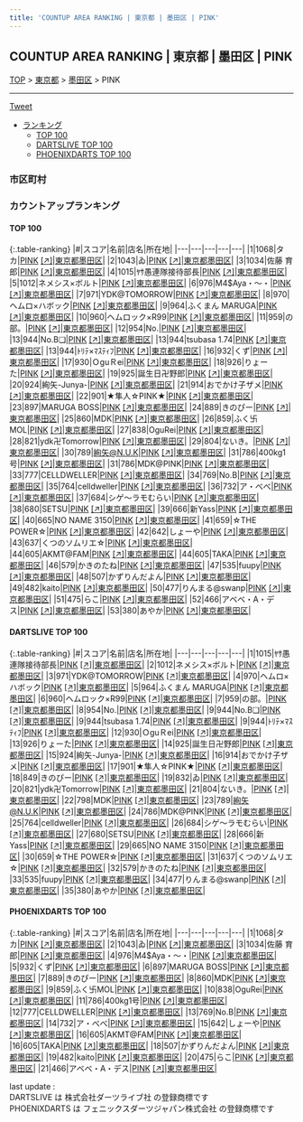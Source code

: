 ```yaml
---
title: 'COUNTUP AREA RANKING | 東京都 | 墨田区 | PINK'
---
```

## COUNTUP AREA RANKING | 東京都 | 墨田区 | PINK

[TOP](/darts/rank/) > [東京都](/darts/rank/東京都/) > [墨田区](/darts/rank/東京都/墨田区/) > PINK

___

<a href="https://twitter.com/share?ref_src=twsrc%5Etfw" data-text="COUNTUP AREA RANKING | 東京都墨田区PINK" class="twitter-share-button" data-hashtags="DARTSLIVE,PHOENIXDARTS,darts,ダーツ" data-show-count="false">Tweet</a>

* [ランキング](#カウントアップランキング)
    * [TOP 100](#top-100)
    * [DARTSLIVE TOP 100](#dartslive-top-100)
    * [PHOENIXDARTS TOP 100](#phoenixdarts-top-100)

### 市区町村

<ul>

</ul>

### カウントアップランキング

#### TOP 100



{:.table-ranking}
|#|スコア|名前|店名|所在地|
|---|---|---|---|---|
|1|1068|<span class="rank-name-pd">タカ</span>|<a href="/darts/rank/shops/71649.html">PINK</a> <a href="https://vs.phoenixdarts.com/jp/shop/shopDetailInfo/s_71649?s_seq=71649">[↗]</a>|<a href="/darts/rank/東京都/墨田区">東京都墨田区</a>|
|2|1043|<span class="rank-name-pd">ゐ</span>|<a href="/darts/rank/shops/71649.html">PINK</a> <a href="https://vs.phoenixdarts.com/jp/shop/shopDetailInfo/s_71649?s_seq=71649">[↗]</a>|<a href="/darts/rank/東京都/墨田区">東京都墨田区</a>|
|3|1034|<span class="rank-name-pd">佐藤 育郎</span>|<a href="/darts/rank/shops/71649.html">PINK</a> <a href="https://vs.phoenixdarts.com/jp/shop/shopDetailInfo/s_71649?s_seq=71649">[↗]</a>|<a href="/darts/rank/東京都/墨田区">東京都墨田区</a>|
|4|1015|<span class="rank-name-dl">ﾔｻ愚連隊接待部長</span>|<a href="/darts/rank/shops/e5e38b7876e73a8f0d9b047a20a7ba1e.html">PINK</a> <a href="https://search.dartslive.com/jp/shop/e5e38b7876e73a8f0d9b047a20a7ba1e">[↗]</a>|<a href="/darts/rank/東京都/墨田区">東京都墨田区</a>|
|5|1012|<span class="rank-name-dl">ネメシス×ボルト</span>|<a href="/darts/rank/shops/e5e38b7876e73a8f0d9b047a20a7ba1e.html">PINK</a> <a href="https://search.dartslive.com/jp/shop/e5e38b7876e73a8f0d9b047a20a7ba1e">[↗]</a>|<a href="/darts/rank/東京都/墨田区">東京都墨田区</a>|
|6|976|<span class="rank-name-pd">M4$Aya・〜・</span>|<a href="/darts/rank/shops/71649.html">PINK</a> <a href="https://vs.phoenixdarts.com/jp/shop/shopDetailInfo/s_71649?s_seq=71649">[↗]</a>|<a href="/darts/rank/東京都/墨田区">東京都墨田区</a>|
|7|971|<span class="rank-name-dl">YDK@TOMORROW</span>|<a href="/darts/rank/shops/e5e38b7876e73a8f0d9b047a20a7ba1e.html">PINK</a> <a href="https://search.dartslive.com/jp/shop/e5e38b7876e73a8f0d9b047a20a7ba1e">[↗]</a>|<a href="/darts/rank/東京都/墨田区">東京都墨田区</a>|
|8|970|<span class="rank-name-dl">ヘムロ×ハボック</span>|<a href="/darts/rank/shops/e5e38b7876e73a8f0d9b047a20a7ba1e.html">PINK</a> <a href="https://search.dartslive.com/jp/shop/e5e38b7876e73a8f0d9b047a20a7ba1e">[↗]</a>|<a href="/darts/rank/東京都/墨田区">東京都墨田区</a>|
|9|964|<span class="rank-name-dl">ふくまん MARUGA</span>|<a href="/darts/rank/shops/e5e38b7876e73a8f0d9b047a20a7ba1e.html">PINK</a> <a href="https://search.dartslive.com/jp/shop/e5e38b7876e73a8f0d9b047a20a7ba1e">[↗]</a>|<a href="/darts/rank/東京都/墨田区">東京都墨田区</a>|
|10|960|<span class="rank-name-dl">ヘムロック×R99</span>|<a href="/darts/rank/shops/e5e38b7876e73a8f0d9b047a20a7ba1e.html">PINK</a> <a href="https://search.dartslive.com/jp/shop/e5e38b7876e73a8f0d9b047a20a7ba1e">[↗]</a>|<a href="/darts/rank/東京都/墨田区">東京都墨田区</a>|
|11|959|<span class="rank-name-dl">の部。</span>|<a href="/darts/rank/shops/e5e38b7876e73a8f0d9b047a20a7ba1e.html">PINK</a> <a href="https://search.dartslive.com/jp/shop/e5e38b7876e73a8f0d9b047a20a7ba1e">[↗]</a>|<a href="/darts/rank/東京都/墨田区">東京都墨田区</a>|
|12|954|<span class="rank-name-dl">No.</span>|<a href="/darts/rank/shops/e5e38b7876e73a8f0d9b047a20a7ba1e.html">PINK</a> <a href="https://search.dartslive.com/jp/shop/e5e38b7876e73a8f0d9b047a20a7ba1e">[↗]</a>|<a href="/darts/rank/東京都/墨田区">東京都墨田区</a>|
|13|944|<span class="rank-name-dl">No.B❑</span>|<a href="/darts/rank/shops/e5e38b7876e73a8f0d9b047a20a7ba1e.html">PINK</a> <a href="https://search.dartslive.com/jp/shop/e5e38b7876e73a8f0d9b047a20a7ba1e">[↗]</a>|<a href="/darts/rank/東京都/墨田区">東京都墨田区</a>|
|13|944|<span class="rank-name-dl">tsubasa 1.74</span>|<a href="/darts/rank/shops/e5e38b7876e73a8f0d9b047a20a7ba1e.html">PINK</a> <a href="https://search.dartslive.com/jp/shop/e5e38b7876e73a8f0d9b047a20a7ba1e">[↗]</a>|<a href="/darts/rank/東京都/墨田区">東京都墨田区</a>|
|13|944|<span class="rank-name-dl">ﾄﾘﾃ×ﾏｽﾃｨﾌ</span>|<a href="/darts/rank/shops/e5e38b7876e73a8f0d9b047a20a7ba1e.html">PINK</a> <a href="https://search.dartslive.com/jp/shop/e5e38b7876e73a8f0d9b047a20a7ba1e">[↗]</a>|<a href="/darts/rank/東京都/墨田区">東京都墨田区</a>|
|16|932|<span class="rank-name-pd">くず</span>|<a href="/darts/rank/shops/71649.html">PINK</a> <a href="https://vs.phoenixdarts.com/jp/shop/shopDetailInfo/s_71649?s_seq=71649">[↗]</a>|<a href="/darts/rank/東京都/墨田区">東京都墨田区</a>|
|17|930|<span class="rank-name-dl">ＯguＲei</span>|<a href="/darts/rank/shops/e5e38b7876e73a8f0d9b047a20a7ba1e.html">PINK</a> <a href="https://search.dartslive.com/jp/shop/e5e38b7876e73a8f0d9b047a20a7ba1e">[↗]</a>|<a href="/darts/rank/東京都/墨田区">東京都墨田区</a>|
|18|926|<span class="rank-name-dl">りょーた</span>|<a href="/darts/rank/shops/e5e38b7876e73a8f0d9b047a20a7ba1e.html">PINK</a> <a href="https://search.dartslive.com/jp/shop/e5e38b7876e73a8f0d9b047a20a7ba1e">[↗]</a>|<a href="/darts/rank/東京都/墨田区">東京都墨田区</a>|
|19|925|<span class="rank-name-dl">誕生日卍野郎</span>|<a href="/darts/rank/shops/e5e38b7876e73a8f0d9b047a20a7ba1e.html">PINK</a> <a href="https://search.dartslive.com/jp/shop/e5e38b7876e73a8f0d9b047a20a7ba1e">[↗]</a>|<a href="/darts/rank/東京都/墨田区">東京都墨田区</a>|
|20|924|<span class="rank-name-dl">絢矢-Junya-</span>|<a href="/darts/rank/shops/e5e38b7876e73a8f0d9b047a20a7ba1e.html">PINK</a> <a href="https://search.dartslive.com/jp/shop/e5e38b7876e73a8f0d9b047a20a7ba1e">[↗]</a>|<a href="/darts/rank/東京都/墨田区">東京都墨田区</a>|
|21|914|<span class="rank-name-dl">おでかけ子ザメ</span>|<a href="/darts/rank/shops/e5e38b7876e73a8f0d9b047a20a7ba1e.html">PINK</a> <a href="https://search.dartslive.com/jp/shop/e5e38b7876e73a8f0d9b047a20a7ba1e">[↗]</a>|<a href="/darts/rank/東京都/墨田区">東京都墨田区</a>|
|22|901|<span class="rank-name-dl">★隼人☆PINK★</span>|<a href="/darts/rank/shops/e5e38b7876e73a8f0d9b047a20a7ba1e.html">PINK</a> <a href="https://search.dartslive.com/jp/shop/e5e38b7876e73a8f0d9b047a20a7ba1e">[↗]</a>|<a href="/darts/rank/東京都/墨田区">東京都墨田区</a>|
|23|897|<span class="rank-name-pd">MARUGA BOSS</span>|<a href="/darts/rank/shops/71649.html">PINK</a> <a href="https://vs.phoenixdarts.com/jp/shop/shopDetailInfo/s_71649?s_seq=71649">[↗]</a>|<a href="/darts/rank/東京都/墨田区">東京都墨田区</a>|
|24|889|<span class="rank-name-pd">きのぴー</span>|<a href="/darts/rank/shops/71649.html">PINK</a> <a href="https://vs.phoenixdarts.com/jp/shop/shopDetailInfo/s_71649?s_seq=71649">[↗]</a>|<a href="/darts/rank/東京都/墨田区">東京都墨田区</a>|
|25|860|<span class="rank-name-pd">MDK</span>|<a href="/darts/rank/shops/71649.html">PINK</a> <a href="https://vs.phoenixdarts.com/jp/shop/shopDetailInfo/s_71649?s_seq=71649">[↗]</a>|<a href="/darts/rank/東京都/墨田区">東京都墨田区</a>|
|26|859|<span class="rank-name-pd">ふく卐MOL</span>|<a href="/darts/rank/shops/71649.html">PINK</a> <a href="https://vs.phoenixdarts.com/jp/shop/shopDetailInfo/s_71649?s_seq=71649">[↗]</a>|<a href="/darts/rank/東京都/墨田区">東京都墨田区</a>|
|27|838|<span class="rank-name-pd">OguRei</span>|<a href="/darts/rank/shops/71649.html">PINK</a> <a href="https://vs.phoenixdarts.com/jp/shop/shopDetailInfo/s_71649?s_seq=71649">[↗]</a>|<a href="/darts/rank/東京都/墨田区">東京都墨田区</a>|
|28|821|<span class="rank-name-dl">ydk卍Tomorrow</span>|<a href="/darts/rank/shops/e5e38b7876e73a8f0d9b047a20a7ba1e.html">PINK</a> <a href="https://search.dartslive.com/jp/shop/e5e38b7876e73a8f0d9b047a20a7ba1e">[↗]</a>|<a href="/darts/rank/東京都/墨田区">東京都墨田区</a>|
|29|804|<span class="rank-name-dl">ないき。</span>|<a href="/darts/rank/shops/e5e38b7876e73a8f0d9b047a20a7ba1e.html">PINK</a> <a href="https://search.dartslive.com/jp/shop/e5e38b7876e73a8f0d9b047a20a7ba1e">[↗]</a>|<a href="/darts/rank/東京都/墨田区">東京都墨田区</a>|
|30|789|<span class="rank-name-dl">絢矢@N.U.K</span>|<a href="/darts/rank/shops/e5e38b7876e73a8f0d9b047a20a7ba1e.html">PINK</a> <a href="https://search.dartslive.com/jp/shop/e5e38b7876e73a8f0d9b047a20a7ba1e">[↗]</a>|<a href="/darts/rank/東京都/墨田区">東京都墨田区</a>|
|31|786|<span class="rank-name-pd">400kg1号</span>|<a href="/darts/rank/shops/71649.html">PINK</a> <a href="https://vs.phoenixdarts.com/jp/shop/shopDetailInfo/s_71649?s_seq=71649">[↗]</a>|<a href="/darts/rank/東京都/墨田区">東京都墨田区</a>|
|31|786|<span class="rank-name-dl">MDK@PINK</span>|<a href="/darts/rank/shops/e5e38b7876e73a8f0d9b047a20a7ba1e.html">PINK</a> <a href="https://search.dartslive.com/jp/shop/e5e38b7876e73a8f0d9b047a20a7ba1e">[↗]</a>|<a href="/darts/rank/東京都/墨田区">東京都墨田区</a>|
|33|777|<span class="rank-name-pd">CELLDWELLER</span>|<a href="/darts/rank/shops/71649.html">PINK</a> <a href="https://vs.phoenixdarts.com/jp/shop/shopDetailInfo/s_71649?s_seq=71649">[↗]</a>|<a href="/darts/rank/東京都/墨田区">東京都墨田区</a>|
|34|769|<span class="rank-name-pd">No.B</span>|<a href="/darts/rank/shops/71649.html">PINK</a> <a href="https://vs.phoenixdarts.com/jp/shop/shopDetailInfo/s_71649?s_seq=71649">[↗]</a>|<a href="/darts/rank/東京都/墨田区">東京都墨田区</a>|
|35|764|<span class="rank-name-dl">celldweller</span>|<a href="/darts/rank/shops/e5e38b7876e73a8f0d9b047a20a7ba1e.html">PINK</a> <a href="https://search.dartslive.com/jp/shop/e5e38b7876e73a8f0d9b047a20a7ba1e">[↗]</a>|<a href="/darts/rank/東京都/墨田区">東京都墨田区</a>|
|36|732|<span class="rank-name-pd">ア・べべ</span>|<a href="/darts/rank/shops/71649.html">PINK</a> <a href="https://vs.phoenixdarts.com/jp/shop/shopDetailInfo/s_71649?s_seq=71649">[↗]</a>|<a href="/darts/rank/東京都/墨田区">東京都墨田区</a>|
|37|684|<span class="rank-name-dl">シゲ～ラモむらい</span>|<a href="/darts/rank/shops/e5e38b7876e73a8f0d9b047a20a7ba1e.html">PINK</a> <a href="https://search.dartslive.com/jp/shop/e5e38b7876e73a8f0d9b047a20a7ba1e">[↗]</a>|<a href="/darts/rank/東京都/墨田区">東京都墨田区</a>|
|38|680|<span class="rank-name-dl">SETSU</span>|<a href="/darts/rank/shops/e5e38b7876e73a8f0d9b047a20a7ba1e.html">PINK</a> <a href="https://search.dartslive.com/jp/shop/e5e38b7876e73a8f0d9b047a20a7ba1e">[↗]</a>|<a href="/darts/rank/東京都/墨田区">東京都墨田区</a>|
|39|666|<span class="rank-name-dl">新Yass</span>|<a href="/darts/rank/shops/e5e38b7876e73a8f0d9b047a20a7ba1e.html">PINK</a> <a href="https://search.dartslive.com/jp/shop/e5e38b7876e73a8f0d9b047a20a7ba1e">[↗]</a>|<a href="/darts/rank/東京都/墨田区">東京都墨田区</a>|
|40|665|<span class="rank-name-dl">NO NAME 3150</span>|<a href="/darts/rank/shops/e5e38b7876e73a8f0d9b047a20a7ba1e.html">PINK</a> <a href="https://search.dartslive.com/jp/shop/e5e38b7876e73a8f0d9b047a20a7ba1e">[↗]</a>|<a href="/darts/rank/東京都/墨田区">東京都墨田区</a>|
|41|659|<span class="rank-name-dl">☆THE POWER☆</span>|<a href="/darts/rank/shops/e5e38b7876e73a8f0d9b047a20a7ba1e.html">PINK</a> <a href="https://search.dartslive.com/jp/shop/e5e38b7876e73a8f0d9b047a20a7ba1e">[↗]</a>|<a href="/darts/rank/東京都/墨田区">東京都墨田区</a>|
|42|642|<span class="rank-name-pd">しょーや</span>|<a href="/darts/rank/shops/71649.html">PINK</a> <a href="https://vs.phoenixdarts.com/jp/shop/shopDetailInfo/s_71649?s_seq=71649">[↗]</a>|<a href="/darts/rank/東京都/墨田区">東京都墨田区</a>|
|43|637|<span class="rank-name-dl">くつのソムリエ☆</span>|<a href="/darts/rank/shops/e5e38b7876e73a8f0d9b047a20a7ba1e.html">PINK</a> <a href="https://search.dartslive.com/jp/shop/e5e38b7876e73a8f0d9b047a20a7ba1e">[↗]</a>|<a href="/darts/rank/東京都/墨田区">東京都墨田区</a>|
|44|605|<span class="rank-name-pd">AKMT@FAM</span>|<a href="/darts/rank/shops/71649.html">PINK</a> <a href="https://vs.phoenixdarts.com/jp/shop/shopDetailInfo/s_71649?s_seq=71649">[↗]</a>|<a href="/darts/rank/東京都/墨田区">東京都墨田区</a>|
|44|605|<span class="rank-name-pd">TAKA</span>|<a href="/darts/rank/shops/71649.html">PINK</a> <a href="https://vs.phoenixdarts.com/jp/shop/shopDetailInfo/s_71649?s_seq=71649">[↗]</a>|<a href="/darts/rank/東京都/墨田区">東京都墨田区</a>|
|46|579|<span class="rank-name-dl">かきのたね</span>|<a href="/darts/rank/shops/e5e38b7876e73a8f0d9b047a20a7ba1e.html">PINK</a> <a href="https://search.dartslive.com/jp/shop/e5e38b7876e73a8f0d9b047a20a7ba1e">[↗]</a>|<a href="/darts/rank/東京都/墨田区">東京都墨田区</a>|
|47|535|<span class="rank-name-dl">fuupy</span>|<a href="/darts/rank/shops/e5e38b7876e73a8f0d9b047a20a7ba1e.html">PINK</a> <a href="https://search.dartslive.com/jp/shop/e5e38b7876e73a8f0d9b047a20a7ba1e">[↗]</a>|<a href="/darts/rank/東京都/墨田区">東京都墨田区</a>|
|48|507|<span class="rank-name-pd">かずりんだよん</span>|<a href="/darts/rank/shops/71649.html">PINK</a> <a href="https://vs.phoenixdarts.com/jp/shop/shopDetailInfo/s_71649?s_seq=71649">[↗]</a>|<a href="/darts/rank/東京都/墨田区">東京都墨田区</a>|
|49|482|<span class="rank-name-pd">kaito</span>|<a href="/darts/rank/shops/71649.html">PINK</a> <a href="https://vs.phoenixdarts.com/jp/shop/shopDetailInfo/s_71649?s_seq=71649">[↗]</a>|<a href="/darts/rank/東京都/墨田区">東京都墨田区</a>|
|50|477|<span class="rank-name-dl">りんまる@swanp</span>|<a href="/darts/rank/shops/e5e38b7876e73a8f0d9b047a20a7ba1e.html">PINK</a> <a href="https://search.dartslive.com/jp/shop/e5e38b7876e73a8f0d9b047a20a7ba1e">[↗]</a>|<a href="/darts/rank/東京都/墨田区">東京都墨田区</a>|
|51|475|<span class="rank-name-pd">らこ</span>|<a href="/darts/rank/shops/71649.html">PINK</a> <a href="https://vs.phoenixdarts.com/jp/shop/shopDetailInfo/s_71649?s_seq=71649">[↗]</a>|<a href="/darts/rank/東京都/墨田区">東京都墨田区</a>|
|52|466|<span class="rank-name-pd">アベベ・A・デス</span>|<a href="/darts/rank/shops/71649.html">PINK</a> <a href="https://vs.phoenixdarts.com/jp/shop/shopDetailInfo/s_71649?s_seq=71649">[↗]</a>|<a href="/darts/rank/東京都/墨田区">東京都墨田区</a>|
|53|380|<span class="rank-name-dl">あやか</span>|<a href="/darts/rank/shops/e5e38b7876e73a8f0d9b047a20a7ba1e.html">PINK</a> <a href="https://search.dartslive.com/jp/shop/e5e38b7876e73a8f0d9b047a20a7ba1e">[↗]</a>|<a href="/darts/rank/東京都/墨田区">東京都墨田区</a>|


#### DARTSLIVE TOP 100



{:.table-ranking}
|#|スコア|名前|店名|所在地|
|---|---|---|---|---|
|1|1015|<span class="rank-name-dl">ﾔｻ愚連隊接待部長</span>|<a href="/darts/rank/shops/e5e38b7876e73a8f0d9b047a20a7ba1e.html">PINK</a> <a href="https://search.dartslive.com/jp/shop/e5e38b7876e73a8f0d9b047a20a7ba1e">[↗]</a>|<a href="/darts/rank/東京都/墨田区">東京都墨田区</a>|
|2|1012|<span class="rank-name-dl">ネメシス×ボルト</span>|<a href="/darts/rank/shops/e5e38b7876e73a8f0d9b047a20a7ba1e.html">PINK</a> <a href="https://search.dartslive.com/jp/shop/e5e38b7876e73a8f0d9b047a20a7ba1e">[↗]</a>|<a href="/darts/rank/東京都/墨田区">東京都墨田区</a>|
|3|971|<span class="rank-name-dl">YDK@TOMORROW</span>|<a href="/darts/rank/shops/e5e38b7876e73a8f0d9b047a20a7ba1e.html">PINK</a> <a href="https://search.dartslive.com/jp/shop/e5e38b7876e73a8f0d9b047a20a7ba1e">[↗]</a>|<a href="/darts/rank/東京都/墨田区">東京都墨田区</a>|
|4|970|<span class="rank-name-dl">ヘムロ×ハボック</span>|<a href="/darts/rank/shops/e5e38b7876e73a8f0d9b047a20a7ba1e.html">PINK</a> <a href="https://search.dartslive.com/jp/shop/e5e38b7876e73a8f0d9b047a20a7ba1e">[↗]</a>|<a href="/darts/rank/東京都/墨田区">東京都墨田区</a>|
|5|964|<span class="rank-name-dl">ふくまん MARUGA</span>|<a href="/darts/rank/shops/e5e38b7876e73a8f0d9b047a20a7ba1e.html">PINK</a> <a href="https://search.dartslive.com/jp/shop/e5e38b7876e73a8f0d9b047a20a7ba1e">[↗]</a>|<a href="/darts/rank/東京都/墨田区">東京都墨田区</a>|
|6|960|<span class="rank-name-dl">ヘムロック×R99</span>|<a href="/darts/rank/shops/e5e38b7876e73a8f0d9b047a20a7ba1e.html">PINK</a> <a href="https://search.dartslive.com/jp/shop/e5e38b7876e73a8f0d9b047a20a7ba1e">[↗]</a>|<a href="/darts/rank/東京都/墨田区">東京都墨田区</a>|
|7|959|<span class="rank-name-dl">の部。</span>|<a href="/darts/rank/shops/e5e38b7876e73a8f0d9b047a20a7ba1e.html">PINK</a> <a href="https://search.dartslive.com/jp/shop/e5e38b7876e73a8f0d9b047a20a7ba1e">[↗]</a>|<a href="/darts/rank/東京都/墨田区">東京都墨田区</a>|
|8|954|<span class="rank-name-dl">No.</span>|<a href="/darts/rank/shops/e5e38b7876e73a8f0d9b047a20a7ba1e.html">PINK</a> <a href="https://search.dartslive.com/jp/shop/e5e38b7876e73a8f0d9b047a20a7ba1e">[↗]</a>|<a href="/darts/rank/東京都/墨田区">東京都墨田区</a>|
|9|944|<span class="rank-name-dl">No.B❑</span>|<a href="/darts/rank/shops/e5e38b7876e73a8f0d9b047a20a7ba1e.html">PINK</a> <a href="https://search.dartslive.com/jp/shop/e5e38b7876e73a8f0d9b047a20a7ba1e">[↗]</a>|<a href="/darts/rank/東京都/墨田区">東京都墨田区</a>|
|9|944|<span class="rank-name-dl">tsubasa 1.74</span>|<a href="/darts/rank/shops/e5e38b7876e73a8f0d9b047a20a7ba1e.html">PINK</a> <a href="https://search.dartslive.com/jp/shop/e5e38b7876e73a8f0d9b047a20a7ba1e">[↗]</a>|<a href="/darts/rank/東京都/墨田区">東京都墨田区</a>|
|9|944|<span class="rank-name-dl">ﾄﾘﾃ×ﾏｽﾃｨﾌ</span>|<a href="/darts/rank/shops/e5e38b7876e73a8f0d9b047a20a7ba1e.html">PINK</a> <a href="https://search.dartslive.com/jp/shop/e5e38b7876e73a8f0d9b047a20a7ba1e">[↗]</a>|<a href="/darts/rank/東京都/墨田区">東京都墨田区</a>|
|12|930|<span class="rank-name-dl">ＯguＲei</span>|<a href="/darts/rank/shops/e5e38b7876e73a8f0d9b047a20a7ba1e.html">PINK</a> <a href="https://search.dartslive.com/jp/shop/e5e38b7876e73a8f0d9b047a20a7ba1e">[↗]</a>|<a href="/darts/rank/東京都/墨田区">東京都墨田区</a>|
|13|926|<span class="rank-name-dl">りょーた</span>|<a href="/darts/rank/shops/e5e38b7876e73a8f0d9b047a20a7ba1e.html">PINK</a> <a href="https://search.dartslive.com/jp/shop/e5e38b7876e73a8f0d9b047a20a7ba1e">[↗]</a>|<a href="/darts/rank/東京都/墨田区">東京都墨田区</a>|
|14|925|<span class="rank-name-dl">誕生日卍野郎</span>|<a href="/darts/rank/shops/e5e38b7876e73a8f0d9b047a20a7ba1e.html">PINK</a> <a href="https://search.dartslive.com/jp/shop/e5e38b7876e73a8f0d9b047a20a7ba1e">[↗]</a>|<a href="/darts/rank/東京都/墨田区">東京都墨田区</a>|
|15|924|<span class="rank-name-dl">絢矢-Junya-</span>|<a href="/darts/rank/shops/e5e38b7876e73a8f0d9b047a20a7ba1e.html">PINK</a> <a href="https://search.dartslive.com/jp/shop/e5e38b7876e73a8f0d9b047a20a7ba1e">[↗]</a>|<a href="/darts/rank/東京都/墨田区">東京都墨田区</a>|
|16|914|<span class="rank-name-dl">おでかけ子ザメ</span>|<a href="/darts/rank/shops/e5e38b7876e73a8f0d9b047a20a7ba1e.html">PINK</a> <a href="https://search.dartslive.com/jp/shop/e5e38b7876e73a8f0d9b047a20a7ba1e">[↗]</a>|<a href="/darts/rank/東京都/墨田区">東京都墨田区</a>|
|17|901|<span class="rank-name-dl">★隼人☆PINK★</span>|<a href="/darts/rank/shops/e5e38b7876e73a8f0d9b047a20a7ba1e.html">PINK</a> <a href="https://search.dartslive.com/jp/shop/e5e38b7876e73a8f0d9b047a20a7ba1e">[↗]</a>|<a href="/darts/rank/東京都/墨田区">東京都墨田区</a>|
|18|849|<span class="rank-name-dl">きのぴー</span>|<a href="/darts/rank/shops/e5e38b7876e73a8f0d9b047a20a7ba1e.html">PINK</a> <a href="https://search.dartslive.com/jp/shop/e5e38b7876e73a8f0d9b047a20a7ba1e">[↗]</a>|<a href="/darts/rank/東京都/墨田区">東京都墨田区</a>|
|19|832|<span class="rank-name-dl">ゐ</span>|<a href="/darts/rank/shops/e5e38b7876e73a8f0d9b047a20a7ba1e.html">PINK</a> <a href="https://search.dartslive.com/jp/shop/e5e38b7876e73a8f0d9b047a20a7ba1e">[↗]</a>|<a href="/darts/rank/東京都/墨田区">東京都墨田区</a>|
|20|821|<span class="rank-name-dl">ydk卍Tomorrow</span>|<a href="/darts/rank/shops/e5e38b7876e73a8f0d9b047a20a7ba1e.html">PINK</a> <a href="https://search.dartslive.com/jp/shop/e5e38b7876e73a8f0d9b047a20a7ba1e">[↗]</a>|<a href="/darts/rank/東京都/墨田区">東京都墨田区</a>|
|21|804|<span class="rank-name-dl">ないき。</span>|<a href="/darts/rank/shops/e5e38b7876e73a8f0d9b047a20a7ba1e.html">PINK</a> <a href="https://search.dartslive.com/jp/shop/e5e38b7876e73a8f0d9b047a20a7ba1e">[↗]</a>|<a href="/darts/rank/東京都/墨田区">東京都墨田区</a>|
|22|798|<span class="rank-name-dl">MDK</span>|<a href="/darts/rank/shops/e5e38b7876e73a8f0d9b047a20a7ba1e.html">PINK</a> <a href="https://search.dartslive.com/jp/shop/e5e38b7876e73a8f0d9b047a20a7ba1e">[↗]</a>|<a href="/darts/rank/東京都/墨田区">東京都墨田区</a>|
|23|789|<span class="rank-name-dl">絢矢@N.U.K</span>|<a href="/darts/rank/shops/e5e38b7876e73a8f0d9b047a20a7ba1e.html">PINK</a> <a href="https://search.dartslive.com/jp/shop/e5e38b7876e73a8f0d9b047a20a7ba1e">[↗]</a>|<a href="/darts/rank/東京都/墨田区">東京都墨田区</a>|
|24|786|<span class="rank-name-dl">MDK@PINK</span>|<a href="/darts/rank/shops/e5e38b7876e73a8f0d9b047a20a7ba1e.html">PINK</a> <a href="https://search.dartslive.com/jp/shop/e5e38b7876e73a8f0d9b047a20a7ba1e">[↗]</a>|<a href="/darts/rank/東京都/墨田区">東京都墨田区</a>|
|25|764|<span class="rank-name-dl">celldweller</span>|<a href="/darts/rank/shops/e5e38b7876e73a8f0d9b047a20a7ba1e.html">PINK</a> <a href="https://search.dartslive.com/jp/shop/e5e38b7876e73a8f0d9b047a20a7ba1e">[↗]</a>|<a href="/darts/rank/東京都/墨田区">東京都墨田区</a>|
|26|684|<span class="rank-name-dl">シゲ～ラモむらい</span>|<a href="/darts/rank/shops/e5e38b7876e73a8f0d9b047a20a7ba1e.html">PINK</a> <a href="https://search.dartslive.com/jp/shop/e5e38b7876e73a8f0d9b047a20a7ba1e">[↗]</a>|<a href="/darts/rank/東京都/墨田区">東京都墨田区</a>|
|27|680|<span class="rank-name-dl">SETSU</span>|<a href="/darts/rank/shops/e5e38b7876e73a8f0d9b047a20a7ba1e.html">PINK</a> <a href="https://search.dartslive.com/jp/shop/e5e38b7876e73a8f0d9b047a20a7ba1e">[↗]</a>|<a href="/darts/rank/東京都/墨田区">東京都墨田区</a>|
|28|666|<span class="rank-name-dl">新Yass</span>|<a href="/darts/rank/shops/e5e38b7876e73a8f0d9b047a20a7ba1e.html">PINK</a> <a href="https://search.dartslive.com/jp/shop/e5e38b7876e73a8f0d9b047a20a7ba1e">[↗]</a>|<a href="/darts/rank/東京都/墨田区">東京都墨田区</a>|
|29|665|<span class="rank-name-dl">NO NAME 3150</span>|<a href="/darts/rank/shops/e5e38b7876e73a8f0d9b047a20a7ba1e.html">PINK</a> <a href="https://search.dartslive.com/jp/shop/e5e38b7876e73a8f0d9b047a20a7ba1e">[↗]</a>|<a href="/darts/rank/東京都/墨田区">東京都墨田区</a>|
|30|659|<span class="rank-name-dl">☆THE POWER☆</span>|<a href="/darts/rank/shops/e5e38b7876e73a8f0d9b047a20a7ba1e.html">PINK</a> <a href="https://search.dartslive.com/jp/shop/e5e38b7876e73a8f0d9b047a20a7ba1e">[↗]</a>|<a href="/darts/rank/東京都/墨田区">東京都墨田区</a>|
|31|637|<span class="rank-name-dl">くつのソムリエ☆</span>|<a href="/darts/rank/shops/e5e38b7876e73a8f0d9b047a20a7ba1e.html">PINK</a> <a href="https://search.dartslive.com/jp/shop/e5e38b7876e73a8f0d9b047a20a7ba1e">[↗]</a>|<a href="/darts/rank/東京都/墨田区">東京都墨田区</a>|
|32|579|<span class="rank-name-dl">かきのたね</span>|<a href="/darts/rank/shops/e5e38b7876e73a8f0d9b047a20a7ba1e.html">PINK</a> <a href="https://search.dartslive.com/jp/shop/e5e38b7876e73a8f0d9b047a20a7ba1e">[↗]</a>|<a href="/darts/rank/東京都/墨田区">東京都墨田区</a>|
|33|535|<span class="rank-name-dl">fuupy</span>|<a href="/darts/rank/shops/e5e38b7876e73a8f0d9b047a20a7ba1e.html">PINK</a> <a href="https://search.dartslive.com/jp/shop/e5e38b7876e73a8f0d9b047a20a7ba1e">[↗]</a>|<a href="/darts/rank/東京都/墨田区">東京都墨田区</a>|
|34|477|<span class="rank-name-dl">りんまる@swanp</span>|<a href="/darts/rank/shops/e5e38b7876e73a8f0d9b047a20a7ba1e.html">PINK</a> <a href="https://search.dartslive.com/jp/shop/e5e38b7876e73a8f0d9b047a20a7ba1e">[↗]</a>|<a href="/darts/rank/東京都/墨田区">東京都墨田区</a>|
|35|380|<span class="rank-name-dl">あやか</span>|<a href="/darts/rank/shops/e5e38b7876e73a8f0d9b047a20a7ba1e.html">PINK</a> <a href="https://search.dartslive.com/jp/shop/e5e38b7876e73a8f0d9b047a20a7ba1e">[↗]</a>|<a href="/darts/rank/東京都/墨田区">東京都墨田区</a>|


#### PHOENIXDARTS TOP 100



{:.table-ranking}
|#|スコア|名前|店名|所在地|
|---|---|---|---|---|
|1|1068|<span class="rank-name-pd">タカ</span>|<a href="/darts/rank/shops/71649.html">PINK</a> <a href="https://vs.phoenixdarts.com/jp/shop/shopDetailInfo/s_71649?s_seq=71649">[↗]</a>|<a href="/darts/rank/東京都/墨田区">東京都墨田区</a>|
|2|1043|<span class="rank-name-pd">ゐ</span>|<a href="/darts/rank/shops/71649.html">PINK</a> <a href="https://vs.phoenixdarts.com/jp/shop/shopDetailInfo/s_71649?s_seq=71649">[↗]</a>|<a href="/darts/rank/東京都/墨田区">東京都墨田区</a>|
|3|1034|<span class="rank-name-pd">佐藤 育郎</span>|<a href="/darts/rank/shops/71649.html">PINK</a> <a href="https://vs.phoenixdarts.com/jp/shop/shopDetailInfo/s_71649?s_seq=71649">[↗]</a>|<a href="/darts/rank/東京都/墨田区">東京都墨田区</a>|
|4|976|<span class="rank-name-pd">M4$Aya・〜・</span>|<a href="/darts/rank/shops/71649.html">PINK</a> <a href="https://vs.phoenixdarts.com/jp/shop/shopDetailInfo/s_71649?s_seq=71649">[↗]</a>|<a href="/darts/rank/東京都/墨田区">東京都墨田区</a>|
|5|932|<span class="rank-name-pd">くず</span>|<a href="/darts/rank/shops/71649.html">PINK</a> <a href="https://vs.phoenixdarts.com/jp/shop/shopDetailInfo/s_71649?s_seq=71649">[↗]</a>|<a href="/darts/rank/東京都/墨田区">東京都墨田区</a>|
|6|897|<span class="rank-name-pd">MARUGA BOSS</span>|<a href="/darts/rank/shops/71649.html">PINK</a> <a href="https://vs.phoenixdarts.com/jp/shop/shopDetailInfo/s_71649?s_seq=71649">[↗]</a>|<a href="/darts/rank/東京都/墨田区">東京都墨田区</a>|
|7|889|<span class="rank-name-pd">きのぴー</span>|<a href="/darts/rank/shops/71649.html">PINK</a> <a href="https://vs.phoenixdarts.com/jp/shop/shopDetailInfo/s_71649?s_seq=71649">[↗]</a>|<a href="/darts/rank/東京都/墨田区">東京都墨田区</a>|
|8|860|<span class="rank-name-pd">MDK</span>|<a href="/darts/rank/shops/71649.html">PINK</a> <a href="https://vs.phoenixdarts.com/jp/shop/shopDetailInfo/s_71649?s_seq=71649">[↗]</a>|<a href="/darts/rank/東京都/墨田区">東京都墨田区</a>|
|9|859|<span class="rank-name-pd">ふく卐MOL</span>|<a href="/darts/rank/shops/71649.html">PINK</a> <a href="https://vs.phoenixdarts.com/jp/shop/shopDetailInfo/s_71649?s_seq=71649">[↗]</a>|<a href="/darts/rank/東京都/墨田区">東京都墨田区</a>|
|10|838|<span class="rank-name-pd">OguRei</span>|<a href="/darts/rank/shops/71649.html">PINK</a> <a href="https://vs.phoenixdarts.com/jp/shop/shopDetailInfo/s_71649?s_seq=71649">[↗]</a>|<a href="/darts/rank/東京都/墨田区">東京都墨田区</a>|
|11|786|<span class="rank-name-pd">400kg1号</span>|<a href="/darts/rank/shops/71649.html">PINK</a> <a href="https://vs.phoenixdarts.com/jp/shop/shopDetailInfo/s_71649?s_seq=71649">[↗]</a>|<a href="/darts/rank/東京都/墨田区">東京都墨田区</a>|
|12|777|<span class="rank-name-pd">CELLDWELLER</span>|<a href="/darts/rank/shops/71649.html">PINK</a> <a href="https://vs.phoenixdarts.com/jp/shop/shopDetailInfo/s_71649?s_seq=71649">[↗]</a>|<a href="/darts/rank/東京都/墨田区">東京都墨田区</a>|
|13|769|<span class="rank-name-pd">No.B</span>|<a href="/darts/rank/shops/71649.html">PINK</a> <a href="https://vs.phoenixdarts.com/jp/shop/shopDetailInfo/s_71649?s_seq=71649">[↗]</a>|<a href="/darts/rank/東京都/墨田区">東京都墨田区</a>|
|14|732|<span class="rank-name-pd">ア・べべ</span>|<a href="/darts/rank/shops/71649.html">PINK</a> <a href="https://vs.phoenixdarts.com/jp/shop/shopDetailInfo/s_71649?s_seq=71649">[↗]</a>|<a href="/darts/rank/東京都/墨田区">東京都墨田区</a>|
|15|642|<span class="rank-name-pd">しょーや</span>|<a href="/darts/rank/shops/71649.html">PINK</a> <a href="https://vs.phoenixdarts.com/jp/shop/shopDetailInfo/s_71649?s_seq=71649">[↗]</a>|<a href="/darts/rank/東京都/墨田区">東京都墨田区</a>|
|16|605|<span class="rank-name-pd">AKMT@FAM</span>|<a href="/darts/rank/shops/71649.html">PINK</a> <a href="https://vs.phoenixdarts.com/jp/shop/shopDetailInfo/s_71649?s_seq=71649">[↗]</a>|<a href="/darts/rank/東京都/墨田区">東京都墨田区</a>|
|16|605|<span class="rank-name-pd">TAKA</span>|<a href="/darts/rank/shops/71649.html">PINK</a> <a href="https://vs.phoenixdarts.com/jp/shop/shopDetailInfo/s_71649?s_seq=71649">[↗]</a>|<a href="/darts/rank/東京都/墨田区">東京都墨田区</a>|
|18|507|<span class="rank-name-pd">かずりんだよん</span>|<a href="/darts/rank/shops/71649.html">PINK</a> <a href="https://vs.phoenixdarts.com/jp/shop/shopDetailInfo/s_71649?s_seq=71649">[↗]</a>|<a href="/darts/rank/東京都/墨田区">東京都墨田区</a>|
|19|482|<span class="rank-name-pd">kaito</span>|<a href="/darts/rank/shops/71649.html">PINK</a> <a href="https://vs.phoenixdarts.com/jp/shop/shopDetailInfo/s_71649?s_seq=71649">[↗]</a>|<a href="/darts/rank/東京都/墨田区">東京都墨田区</a>|
|20|475|<span class="rank-name-pd">らこ</span>|<a href="/darts/rank/shops/71649.html">PINK</a> <a href="https://vs.phoenixdarts.com/jp/shop/shopDetailInfo/s_71649?s_seq=71649">[↗]</a>|<a href="/darts/rank/東京都/墨田区">東京都墨田区</a>|
|21|466|<span class="rank-name-pd">アベベ・A・デス</span>|<a href="/darts/rank/shops/71649.html">PINK</a> <a href="https://vs.phoenixdarts.com/jp/shop/shopDetailInfo/s_71649?s_seq=71649">[↗]</a>|<a href="/darts/rank/東京都/墨田区">東京都墨田区</a>|


<div class="footer border-top border-gray-light mt-5 pt-3 text-right text-gray">
    last update : <span style="font-weight: italic" id="foot_last_modified"></span><br />
    DARTSLIVE は 株式会社ダーツライブ社 の登録商標です<br />
    PHOENIXDARTS は フェニックスダーツジャパン株式会社 の登録商標です<br />
</div>

<script src="https://cdnjs.cloudflare.com/ajax/libs/jquery.tablesorter/2.31.3/js/jquery.tablesorter.min.js" integrity="sha512-qzgd5cYSZcosqpzpn7zF2ZId8f/8CHmFKZ8j7mU4OUXTNRd5g+ZHBPsgKEwoqxCtdQvExE5LprwwPAgoicguNg==" crossorigin="anonymous" referrerpolicy="no-referrer"></script>
<link rel="stylesheet" href="https://cdnjs.cloudflare.com/ajax/libs/jquery.tablesorter/2.31.3/css/theme.default.min.css" integrity="sha512-wghhOJkjQX0Lh3NSWvNKeZ0ZpNn+SPVXX1Qyc9OCaogADktxrBiBdKGDoqVUOyhStvMBmJQ8ZdMHiR3wuEq8+w==" crossorigin="anonymous" referrerpolicy="no-referrer" />
<script>
$(function() {
    $(".table-ranking").tablesorter({sortList:[[0, 0]]});
    $("#foot_last_modified").text(formatDate(new Date(document.lastModified), 'yyyy-MM-dd HH:mm:ss'));
});
</script>

<script async src="https://platform.twitter.com/widgets.js" charset="utf-8"></script>